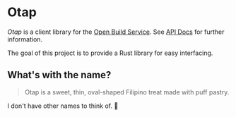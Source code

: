 # Otap

*Otap* is a client library for the [Open Build Service](https://openbuildservice.org/). See [API Docs](https://api.opensuse.org/apidocs/) for further information.

The goal of this project is to provide a Rust library for easy interfacing.

## What's with the name?

> Otap is a sweet, thin, oval-shaped Filipino treat made with puff pastry.

I don't have other names to think of. 🥴
